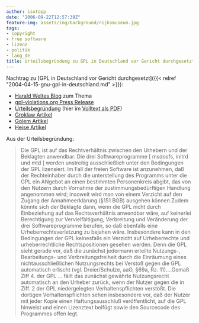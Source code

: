 ```yaml
---
author: isotopp
date: "2006-09-22T12:57:39Z"
feature-img: assets/img/background/rijksmuseum.jpg
tags:
- copyright
- free software
- lizenz
- politik
- lang_de
title: Urteilsbegründung zu GPL in Deutschland vor Gericht durchgesetzt
---
```

Nachtrag zu
[GPL in Deutschland vor Gericht durchgesetzt]({{< relref "2004-04-15-gnu-gpl-in-deutschland.md" >}}):

- [Harald Weltes Blog](http://gnumonks.org/~laforge/weblog/2006/09/22#20060922-dlink-verdict) zum Thema
- [gpl-violations.org Press Release](http://gpl-violations.org/news/20060922-dlink-judgement_frankfurt.html)
- [Urteilsbegründung](http://www.jbb.de/html/?page=news&id=48) (hier im [Volltext als PDF](http://www.jbb.de/urteil_lg_frankfurt_gpl.pdf))
- [Groklaw Artikel](http://www.groklaw.net/article.php?story=20060922134536257)
- [Golem Artikel](http://www.golem.de/0609/47974.html)
- [Heise Artikel](http://www.heise.de/newsticker/meldung/78530)

Aus der Urteilsbegründung:

> Die GPL ist auf das Rechtverhältnis zwischen den Urhebern und der
> Beklagten anwendbar. Die drei Softwareprogramme [ msdosfs, initrd und mtd
> ] werden unstreitig ausschließlich unter den Bedingungen der GPL
> lizensiert. Im Fall der freien Software ist anzunehmen, daß der
> Rechteinhaber durch die unterstellung des Programms unter die GPL ein
> ANgebot an einen bestimmten Personenkreis abgibt, das von den Nutzern
> durch Vornahme der zustimmungsbedürftigen Handlung angenommen wird;
> insoweit wird man von einem Verzicht auf den Zugang der Annahmeerklärung
> (§151 BGB) ausgehen können.Zudem könnte sich der Beklagte dann, wenn die
> GPL nicht durch Einbeziehung auf das Rechtsverhältnis anwendbar wäre, auf
> keinerlei Berechtigung zur Vervielfältigung, Verbreitung und Veränderung
> der drei Softwareprogramme berufen, so daß ebenfalls eine
> Urheberrechtsverletzung zu bejahen wäre. Insbesondere kann in den
> Bedingungen der GPL keinesfalls ein Verzicht auf Urheberrechte und
> urheberrechtliche Rechtspositionen gesehen werden. Denn die GPL sieht
> gerade vor, daß die zunächst jedermann erteilte Nutzungs-, Bearbeitungs-
> und Verbreitungsfreiheit durch die Einräumung eines nichtausschließlichen
> Nutzungsrechts bei Verstoß gegen die GPL automatisch erlischt (vgl.
> Dreier/Schulze, aaO, §69a, Rz. 11)....Gemaß Ziff 4. der GPL ... fällt das
> zunächst gewährte Nutzungsrecht automatisch an den Urheber zurück, wenn
> der Nutzer gegen die in Ziff. 2 der GPL niedergelegten Verhaltenspflichten
> verstößt. Die dortigen Verhaltenspflichten sehen insbesondere vor, daß der
> Nutzer mit jeder Kopie einen Haftungsausschluß veröffentlicht, auf die GPL
> hinweist und einen Lizenztext beifügt sowie den Sourcecode des Programmes
> offen legt.
